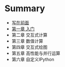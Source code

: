 # Summary

* [写在前面](README.md)
* [第一章 入门](chapter1.md)
* 第二章 交互式计算
* 第三章 数值计算
* 第四章 交互式绘图
* 第五章 高性能与并行运算
* 第六章 自定义IPython

